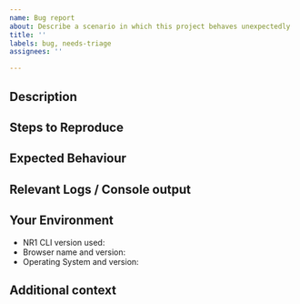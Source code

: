 ```yaml
---
name: Bug report
about: Describe a scenario in which this project behaves unexpectedly
title: ''
labels: bug, needs-triage
assignees: ''

---
```


[NOTE]: # ( ^^ Provide a general summary of the issue in the title above. ^^ )

## Description

## Steps to Reproduce

## Expected Behaviour

## Relevant Logs / Console output

## Your Environment

* NR1 CLI version used:
* Browser name and version:
* Operating System and version:

## Additional context
